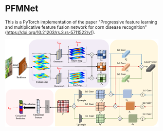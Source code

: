 # PFMNet

This is a PyTorch implementation of the paper "Progressive feature learning and multiplicative feature fusion network for corn disease recognition"(https://doi.org/10.21203/rs.3.rs-5711522/v1).

![avatar](./network.png)
